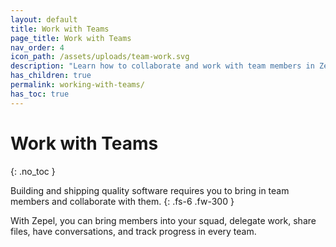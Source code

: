 ```yaml
---
layout: default
title: Work with Teams
page_title: Work with Teams
nav_order: 4
icon_path: /assets/uploads/team-work.svg
description: "Learn how to collaborate and work with team members in Zepel. Use multiple Boards, run Sprints, and have discussions."
has_children: true
permalink: working-with-teams/
has_toc: true
---
```


# Work with Teams
{: .no_toc }

Building and shipping quality software requires you to bring in team members and collaborate with them.
{: .fs-6 .fw-300 }

With Zepel, you can bring members into your squad, delegate work, share files, have conversations, and track progress in every team.